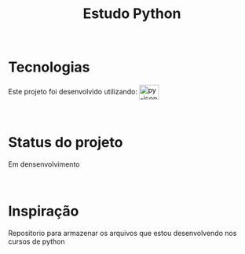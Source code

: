 <h1 align="center">Estudo Python</h1>



<br>

# Tecnologias
Este projeto foi desenvolvido utilizando:
    <img align="center" height="30" width="40" alt="py-icon" src="https://cdn.jsdelivr.net/gh/devicons/devicon/icons/python/python-original.svg">
          
 
<br>

# Status do projeto
Em densenvolvimento

<br>

# Inspiração
Repositorio para armazenar os arquivos que estou desenvolvendo nos cursos de python 

<br>
